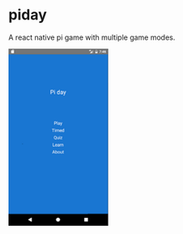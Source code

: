 # piday

A react native pi game with multiple game modes.

<img src="https://github.com/codypearce/piday/blob/master/assets/images/piday.png" height="350">
